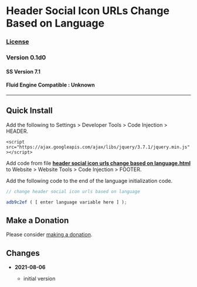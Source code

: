 # Header Social Icon URLs Change Based on Language

### [License][99]

### Version 0.1d0

#### SS Version 7.1

#### Fluid Engine Compatible : Unknown

---

## Quick Install

Add the following to Settings > Developer Tools > Code Injection > HEADER.

`<script src="https://ajax.googleapis.com/ajax/libs/jquery/3.7.1/jquery.min.js"></script>`

Add code from file
**[header social icon urls change based on language.html](header%20social%20icon%20urls%20change%20based%20on%20language.html#L1)**
to Website > Website Tools > Code Injection > FOOTER.

Add the following code to the end of the language initialization code.

```javascript
// change header social icon urls based on language

adb9c2ef ( [ enter language variable here ] );
```

## Make a Donation

Please consider
[making a donation](https://github.com/tomsWebConsulting/twcsl#make-a-donation).

## Changes

<!-- * **2021-07-01**

  * added code to change read more link
  * use twcsl
  * bumped version to 0.1d2
  -->
* **2021-08-06**

  * initial version

[99]: https://github.com/tomsWebConsulting/twcsl/blob/main/LICENSE.txt#L1
